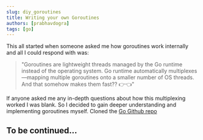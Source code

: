 ```yaml
---
slug: diy_goroutines
title: Writing your own Goroutines
authors: [prabhavdogra]
tags: [go]
---
```


This all started when someone asked me how goroutines work internally and all I could respond with was:

> "Goroutines are lightweight threads managed by the Go runtime instead of the operating system. Go runtime automatically multiplexes—mapping multiple goroutines onto a smaller number of OS threads. And that somehow makes them fast?? 👉👈"

If anyone asked me any in-depth questions about how this multiplexing worked I was blank. So I decided to gain deeper understanding and implementing goroutines myself. Cloned the [Go Github repo](https://github.com/golang/go)

## To be continued...